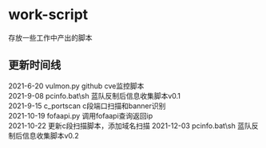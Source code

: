 # work-script
存放一些工作中产出的脚本

## 更新时间线

2021-6-20 vulmon.py github cve监控脚本  
2021-9-08 pcinfo.bat\sh 蓝队反制后信息收集脚本v0.1  
2021-9-15 c_portscan c段端口扫描和banner识别  
2021-10-19 fofaapi.py 调用fofaapi查询返回ip  
2021-10-22 更新c段扫描脚本，添加域名扫描
2021-12-03 pcinfo.bat\sh 蓝队反制后信息收集脚本v0.2 

